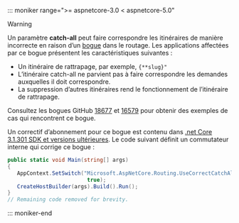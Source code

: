 ::: moniker range=">= aspnetcore-3.0 < aspnetcore-5.0"

> [!WARNING]
> Un paramètre **catch-all** peut faire correspondre les itinéraires de manière incorrecte en raison d’un [bogue](https://github.com/dotnet/aspnetcore/issues/18677) dans le routage. Les applications affectées par ce bogue présentent les caractéristiques suivantes :
>
> * Un itinéraire de rattrapage, par exemple, `{**slug}"`
> * L’itinéraire catch-all ne parvient pas à faire correspondre les demandes auxquelles il doit correspondre.
> * La suppression d’autres itinéraires rend le fonctionnement de l’itinéraire de rattrapage.
>
> Consultez les bogues GitHub [18677](https://github.com/dotnet/aspnetcore/issues/18677) et [16579](https://github.com/dotnet/aspnetcore/issues/16579) pour obtenir des exemples de cas qui rencontrent ce bogue.
>
> Un correctif d’abonnement pour ce bogue est contenu dans [.net Core 3.1.301 SDK et versions ultérieures](https://dotnet.microsoft.com/download/dotnet-core/3.1). Le code suivant définit un commutateur interne qui corrige ce bogue :
>
>```csharp
>public static void Main(string[] args)
>{
>    AppContext.SetSwitch("Microsoft.AspNetCore.Routing.UseCorrectCatchAllBehavior", 
>                          true);
>    CreateHostBuilder(args).Build().Run();
>}
>// Remaining code removed for brevity.
>```

::: moniker-end